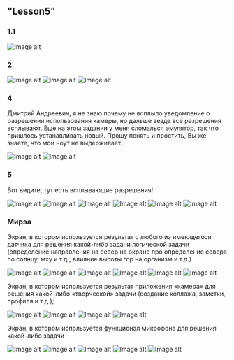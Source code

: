 ## "Lesson5"

### 1.1

![Image alt](https://github.com/vikulek/MobileDev/blob/master/Lesson5/screens/110.png)

### 2

![Image alt](https://github.com/vikulek/MobileDev/blob/master/Lesson5/screens/201.png)
![Image alt](https://github.com/vikulek/MobileDev/blob/master/Lesson5/screens/202.png)
![Image alt](https://github.com/vikulek/MobileDev/blob/master/Lesson5/screens/203.png)

### 4

Дмитрий Андреевич, я не знаю почему не всплыло уведомление о разрешении использования камеры, но дальше везде все разрешения всплывают.
Еще на этом задании у меня сломалься эмулятор, так что пришлось устанавливать новый. Прошу понять и простить, Вы же знаете, что мой ноут не выдерживает.

![Image alt](https://github.com/vikulek/MobileDev/blob/master/Lesson5/screens/401.png)
![Image alt](https://github.com/vikulek/MobileDev/blob/master/Lesson5/screens/402.png)

### 5

Вот видите, тут есть всплывающие разрешения!

![Image alt](https://github.com/vikulek/MobileDev/blob/master/Lesson5/screens/501.png)
![Image alt](https://github.com/vikulek/MobileDev/blob/master/Lesson5/screens/502.png)
![Image alt](https://github.com/vikulek/MobileDev/blob/master/Lesson5/screens/503.png)
![Image alt](https://github.com/vikulek/MobileDev/blob/master/Lesson5/screens/504.png)
![Image alt](https://github.com/vikulek/MobileDev/blob/master/Lesson5/screens/505.png)
![Image alt](https://github.com/vikulek/MobileDev/blob/master/Lesson5/screens/506.png)

### Мирэа

Экран, в котором используется результат с любого из имеющегося датчика
для решения какой-либо задачи логической задачи (определение направления на
север на экране про определение севера по солнцу, мху и т.д.; влияние высоты гор
на организм и т.д.)

![Image alt](https://github.com/vikulek/MobileDev/blob/master/Lesson5/screens/611.png)
![Image alt](https://github.com/vikulek/MobileDev/blob/master/Lesson5/screens/612.png)
![Image alt](https://github.com/vikulek/MobileDev/blob/master/Lesson5/screens/613.png)
![Image alt](https://github.com/vikulek/MobileDev/blob/master/Lesson5/screens/616.png)
![Image alt](https://github.com/vikulek/MobileDev/blob/master/Lesson5/screens/614.png)
![Image alt](https://github.com/vikulek/MobileDev/blob/master/Lesson5/screens/615.png)

Экран, в котором используется результат приложения «камера» для
решения какой-либо «творческой» задачи (создание коллажа, заметки, профиля
и т.д.);

![Image alt](https://github.com/vikulek/MobileDev/blob/master/Lesson5/screens/621.png)
![Image alt](https://github.com/vikulek/MobileDev/blob/master/Lesson5/screens/622.png)
![Image alt](https://github.com/vikulek/MobileDev/blob/master/Lesson5/screens/623.png)
![Image alt](https://github.com/vikulek/MobileDev/blob/master/Lesson5/screens/624.png)

Экран, в котором используется функционал микрофона для решения какой-либо задачи

![Image alt](https://github.com/vikulek/MobileDev/blob/master/Lesson5/screens/631.png)
![Image alt](https://github.com/vikulek/MobileDev/blob/master/Lesson5/screens/632.png)
![Image alt](https://github.com/vikulek/MobileDev/blob/master/Lesson5/screens/633.png)
![Image alt](https://github.com/vikulek/MobileDev/blob/master/Lesson5/screens/634.png)
![Image alt](https://github.com/vikulek/MobileDev/blob/master/Lesson5/screens/635.png)
